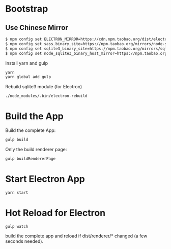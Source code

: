 
# Bootstrap

## Use Chinese Mirror

```sh
$ npm config set ELECTRON_MIRROR=https://cdn.npm.taobao.org/dist/electron/
$ npm config set sass_binary_site=https://npm.taobao.org/mirrors/node-sass/
$ npm config set sqlite3_binary_site=https://npm.taobao.org/mirrors/sqlite3/
$ npm config set node_sqlite3_binary_host_mirror=https://npm.taobao.org/mirrors
```

Install yarn and gulp

```sh
yarn
yarn global add gulp
```

Rebuild sqlite3 module (for Electron)

```sh
./node_modules/.bin/electron-rebuild
```

# Build the App

Build the complete App:

```sh
gulp build
```

Only the build renderer page:

```sh
gulp buildRendererPage
```

# Start Electron App

```sh
yarn start
```

# Hot Reload for Electron
```sh
gulp watch
```

build the complete app and reload if dist/renderer/* changed (a few seconds needed). 
